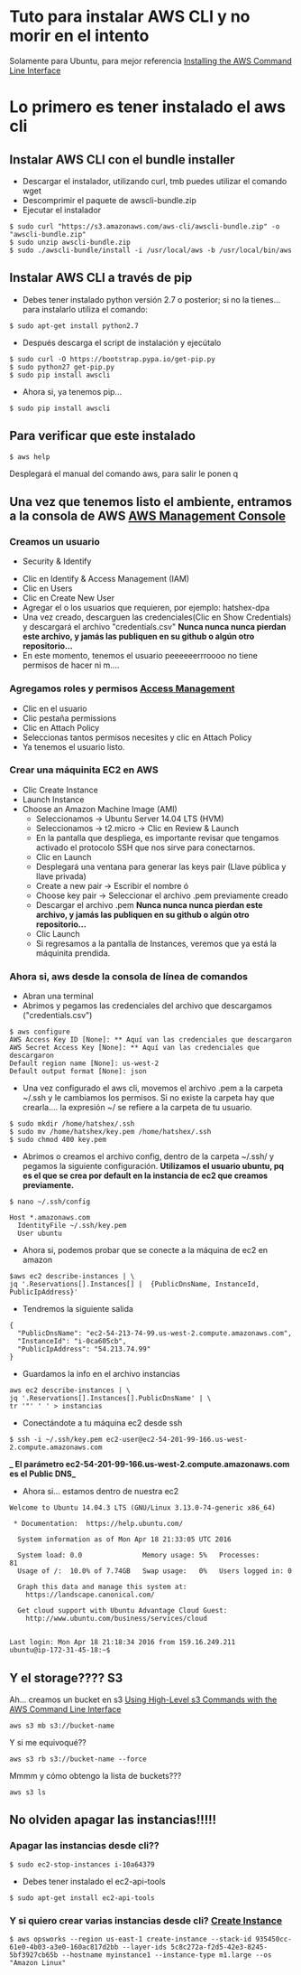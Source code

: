 # Tuto para instalar AWS CLI y no morir en el intento
Solamente para Ubuntu, para mejor referencia [Installing the AWS Command Line Interface](http://docs.aws.amazon.com/cli/latest/userguide/installing.html#install-bundle-other-os)

# Lo primero es tener instalado el aws cli

## Instalar AWS CLI con el bundle installer
* Descargar el instalador, utilizando curl, tmb puedes utilizar el comando wget
* Descomprimir el paquete de awscli-bundle.zip
* Ejecutar el instalador

``` shell
$ sudo curl "https://s3.amazonaws.com/aws-cli/awscli-bundle.zip" -o "awscli-bundle.zip"
$ sudo unzip awscli-bundle.zip
$ sudo ./awscli-bundle/install -i /usr/local/aws -b /usr/local/bin/aws
``` 

## Instalar AWS CLI a través de pip
* Debes tener instalado python versión 2.7 o posterior; si no la tienes... para instalarlo utiliza el comando:
```shell
$ sudo apt-get install python2.7
```
* Después descarga el script de instalación y ejecútalo
```shell
$ sudo curl -O https://bootstrap.pypa.io/get-pip.py
$ sudo python27 get-pip.py
$ sudo pip install awscli
```
* Ahora si, ya tenemos pip... 
```shell
$ sudo pip install awscli
```

## Para verificar que este instalado 
```shell
$ aws help
```
Desplegará el manual del comando aws, para salir le ponen q

## Una vez que tenemos listo el ambiente, entramos a la consola de AWS [AWS Management Console](https://aws.amazon.com/console/)

### Creamos un usuario
* Security & Identify
- Clic en Identify & Access Management (IAM)
- Clic en Users
- Clic en Create New User
- Agregar el o los usuarios que requieren, por ejemplo: hatshex-dpa
- Una vez creado, descarguen las credenciales(Clic en Show Credentials) y descargará el archivo "credentials.csv" **Nunca nunca nunca pierdan este archivo, y jamás las publiquen en su github o algún otro repositorio...**
- En este momento, tenemos el usuario peeeeeerrroooo no tiene permisos de hacer ni m....

### Agregamos roles y permisos [Access Management](http://docs.aws.amazon.com/IAM/latest/UserGuide/access.html)
* Clic en el usuario
* Clic pestaña permissions
* Clic en Attach Policy
* Seleccionas tantos permisos necesites y clic en Attach Policy
* Ya tenemos el usuario listo.

### Crear una máquinita EC2 en AWS
* Clic Create Instance
* Launch Instance
* Choose an Amazon Machine Image (AMI)
  - Seleccionamos -> Ubuntu Server 14.04 LTS (HVM)
  - Seleccionamos -> t2.micro -> Clic en Review & Launch
  - En la pantalla que despliega, es importante revisar que tengamos activado el protocolo SSH que nos sirve para conectarnos.
  - Clic en Launch
  - Desplegará una ventana para generar las keys pair (Llave pública y llave privada)
  - Create a new pair -> Escribir el nombre
  ó
  - Choose key pair -> Seleccionar el archivo .pem previamente creado
  - Descargar el archivo .pem **Nunca nunca nunca pierdan este archivo, y jamás las publiquen en su github o algún otro repositorio...**
  - Clic Launch
  - Si regresamos a la pantalla de Instances, veremos que ya está la máquinita prendida.

### Ahora si, aws desde la consola de línea de comandos
* Abran una terminal
* Abrimos y pegamos las credenciales del archivo que descargamos ("credentials.csv")
```shell
$ aws configure
AWS Access Key ID [None]: ** Aquí van las credenciales que descargaron
AWS Secret Access Key [None]: ** Aquí van las credenciales que descargaron
Default region name [None]: us-west-2
Default output format [None]: json
```
* Una vez configurado el aws cli, movemos el archivo .pem a la carpeta ~/.ssh y le cambiamos los permisos. Si no existe la carpeta hay que crearla.... la expresión ~/ se refiere a la carpeta de tu usuario.

``` shell
$ sudo mkdir /home/hatshex/.ssh
$ sudo mv /home/hatshex/key.pem /home/hatshex/.ssh
$ sudo chmod 400 key.pem
```
* Abrimos o creamos el archivo config, dentro de la carpeta ~/.ssh/ y pegamos la siguiente configuración. **Utilizamos el usuario ubuntu, pq es el que se crea por default en la instancia de ec2 que creamos previamente.**
```shell
$ nano ~/.ssh/config
```
```shell
Host *.amazonaws.com
  IdentityFile ~/.ssh/key.pem
  User ubuntu
```
* Ahora si, podemos probar que se conecte a la máquina de ec2 en amazon
```shell
$aws ec2 describe-instances | \
jq '.Reservations[].Instances[] |  {PublicDnsName, InstanceId, PublicIpAddress}'
```
* Tendremos la siguiente salida
```shell
{
  "PublicDnsName": "ec2-54-213-74-99.us-west-2.compute.amazonaws.com",
  "InstanceId": "i-0ca605cb",
  "PublicIpAddress": "54.213.74.99"
}
```
* Guardamos la info en el archivo instancias
```shell
aws ec2 describe-instances | \
jq '.Reservations[].Instances[].PublicDnsName' | \
tr '"' ' ' > instancias
```
* Conectándote a tu máquina ec2 desde ssh 
```shell
$ ssh -i ~/.ssh/key.pem ec2-user@ec2-54-201-99-166.us-west-2.compute.amazonaws.com
```
**_ El parámetro ec2-54-201-99-166.us-west-2.compute.amazonaws.com es el Public DNS_**
* Ahora si... estamos dentro de nuestra ec2
```shell
Welcome to Ubuntu 14.04.3 LTS (GNU/Linux 3.13.0-74-generic x86_64)

 * Documentation:  https://help.ubuntu.com/

  System information as of Mon Apr 18 21:33:05 UTC 2016

  System load: 0.0               Memory usage: 5%   Processes:       81
  Usage of /:  10.0% of 7.74GB   Swap usage:   0%   Users logged in: 0

  Graph this data and manage this system at:
    https://landscape.canonical.com/

  Get cloud support with Ubuntu Advantage Cloud Guest:
    http://www.ubuntu.com/business/services/cloud


Last login: Mon Apr 18 21:18:34 2016 from 159.16.249.211
ubuntu@ip-172-31-45-18:~$ 

```
## Y el storage???? S3
Ah... creamos un bucket en s3 [Using High-Level s3 Commands with the AWS Command Line Interface](http://docs.aws.amazon.com/cli/latest/userguide/using-s3-commands.html)
```shell
aws s3 mb s3://bucket-name
```
Y si me equivoqué??
```shell
aws s3 rb s3://bucket-name --force
```
Mmmm y cómo obtengo la lista de buckets???
```shell
aws s3 ls
```
## No olviden apagar las instancias!!!!! 

### Apagar las instancias desde cli??
```shell
$ sudo ec2-stop-instances i-10a64379
```
* Debes tener instalado el ec2-api-tools
```shell 
$ sudo apt-get install ec2-api-tools
```

### Y si quiero crear varias instancias desde cli? [Create Instance](http://docs.aws.amazon.com/cli/latest/reference/opsworks/create-instance.html)
```shell 
$ aws opsworks --region us-east-1 create-instance --stack-id 935450cc-61e0-4b03-a3e0-160ac817d2bb --layer-ids 5c8c272a-f2d5-42e3-8245-5bf3927cb65b --hostname myinstance1 --instance-type m1.large --os "Amazon Linux"
```
